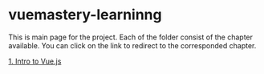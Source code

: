 # vuemastery-learninng
This is main page for the project.
Each of the folder consist of the chapter available.
You can click on the link to redirect to the corresponded chapter.

[1. Intro to Vue.js](https://github.com/mohdfidzrin/vuemastery-learning/blob/master/chapter1/README.md)
